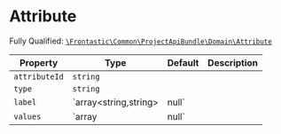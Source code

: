 #  Attribute

Fully Qualified: [`\Frontastic\Common\ProjectApiBundle\Domain\Attribute`](../../../../src/php/ProjectApiBundle/Domain/Attribute.php)



Property|Type|Default|Description
--------|----|-------|-----------
`attributeId`|`string`||
`type`|`string`||
`label`|`array<string,string>|null`||
`values`|`array|null`||

